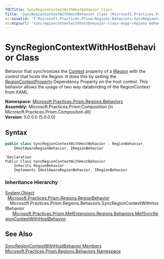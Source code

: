 ```yaml
---
TOCTitle: SyncRegionContextWithHostBehavior Class
Title: 'SyncRegionContextWithHostBehavior Class (Microsoft.Practices.Prism.Regions.Behaviors)'
ms:assetid: 'T:Microsoft.Practices.Prism.Regions.Behaviors.SyncRegionContextWithHostBehavior'
ms:mtpsurl: 'syncregioncontextwithhostbehavior-class-mspp-regions-behaviors.md'
---
```



# SyncRegionContextWithHostBehavior Class

Behavior that synchronizes the [Context](/patterns-practices/reference/iregion-context-property-mspp-regions) property of a [IRegion](/patterns-practices/reference/iregion-interface-mspp-regions) with the control that hosts the Region. It does this by setting the [RegionContextProperty](/patterns-practices/reference/regionmanager-regioncontextproperty-field-mspp-regions) Dependency Property on the host control. This behavior allows the usage of two way databinding of the RegionContext from XAML.

**Namespace:** [Microsoft.Practices.Prism.Regions.Behaviors](/patterns-practices/reference/mspp-regions-behaviors-namespace)  
**Assembly:** Microsoft.Practices.Prism.Composition (in Microsoft.Practices.Prism.Composition.dll)  
**Version:** 5.0.0.0 (5.0.0.0)

## Syntax

```C#
public class SyncRegionContextWithHostBehavior : RegionBehavior, 
	IHostAwareRegionBehavior, IRegionBehavior
```

```VB
'Declaration
Public Class SyncRegionContextWithHostBehavior
	Inherits RegionBehavior
	Implements IHostAwareRegionBehavior, IRegionBehavior
```

### Inheritance Hierarchy

[System.Object](http://msdn.microsoft.com/en-us/library/e5kfa45b)  
  [Microsoft.Practices.Prism.Regions.RegionBehavior](/patterns-practices/reference/regionbehavior-class-mspp-regions)  
    Microsoft.Practices.Prism.Regions.Behaviors.SyncRegionContextWithHostBehavior  
      [Microsoft.Practices.Prism.MefExtensions.Regions.Behaviors.MefSyncRegionContextWithHostBehavior](/patterns-practices/reference/mefsyncregioncontextwithhostbehavior-class-mspp-mefextensions-regions-behaviors)

## See Also

[SyncRegionContextWithHostBehavior Members](/patterns-practices/reference/syncregioncontextwithhostbehavior-members-mspp-regions-behaviors)  
[Microsoft.Practices.Prism.Regions.Behaviors Namespace](/patterns-practices/reference/mspp-regions-behaviors-namespace)
